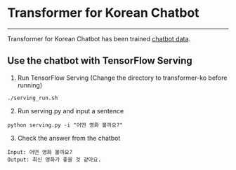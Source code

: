 # Transformer for Korean Chatbot

---
Transformer for Korean Chatbot has been trained [chatbot data](https://github.com/songys/Chatbot_data).

## Use the chatbot with TensorFlow Serving

1. Run TensorFlow Serving (Change the directory to transformer-ko before running)

~~~
./serving_run.sh
~~~

2. Run serving.py and input a sentence

~~~
python serving.py -i "어떤 영화 볼까요?"
~~~

3. Check the answer from the chatbot

~~~
Input: 어떤 영화 볼까요?
Output: 최신 영화가 좋을 것 같아요.
~~~
